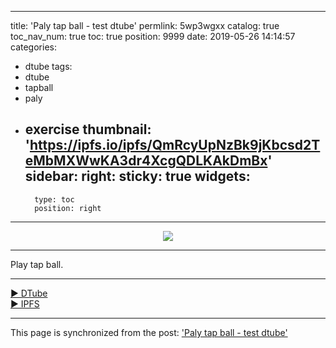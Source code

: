 
---
title: 'Paly tap ball - test dtube'
permlink: 5wp3wgxx
catalog: true
toc_nav_num: true
toc: true
position: 9999
date: 2019-05-26 14:14:57
categories:
- dtube
tags:
- dtube
- tapball
- paly
- exercise
thumbnail: 'https://ipfs.io/ipfs/QmRcyUpNzBk9jKbcsd2TeMbMXWwKA3dr4XcgQDLKAkDmBx'
sidebar:
    right:
        sticky: true
widgets:
    -
        type: toc
        position: right
---


<center><a href='https://d.tube/#!/v/kingbit/5wp3wgxx'><img src='https://ipfs.io/ipfs/QmRcyUpNzBk9jKbcsd2TeMbMXWwKA3dr4XcgQDLKAkDmBx'></a></center><hr>

 Play tap ball. 


<hr><a href='https://d.tube/#!/v/kingbit/5wp3wgxx'> ▶️ DTube</a><br /><a href='https://ipfs.io/ipfs/Qma5WzbpjXEzQyZhbDS5WcEiySMxfBPNyJAQkL42vdk6Cv'> ▶️ IPFS</a>

- - -

This page is synchronized from the post: ['Paly tap ball - test dtube'](https://steemit.com/@kingbit/5wp3wgxx)
